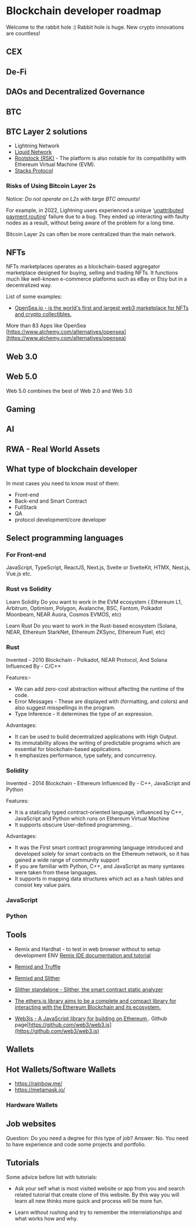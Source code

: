 

# Blockchain developer roadmap
Welcome to the rabbit hole :) 
Rabbit hole is huge. New crypto innovations are countless!

## CEX


## De-Fi


## DAOs and Decentralized Governance

## BTC 

## BTC Layer 2 solutions
- Lightning Network
- [Liquid Network](https://liquid.net/)
- [Rootstock (RSK)](https://rootstock.io/) - The platform is also notable for its compatibility with Ethereum Virtual Machine (EVM).
- [Stacks Protocol](https://www.stacks.co/)

### Risks of Using Bitcoin Layer 2s
Notice: *Do not operate on L2s with large BTC amounts!*

For example, in 2022, Lightning users experienced a unique ‘[unattributed payment routing](https://protos.com/new-bitcoin-lightning-network-bug-unattributed-payment-routing/)’ failure due to a bug. They ended up interacting with faulty nodes as a result, without being aware of the problem for a long time.

Bitcoin Layer 2s can often be more centralized than the main network.



## NFTs
NFTs marketplaces operates as a blockchain-based aggregator marketplace designed for buying, selling and trading NFTs. 
It functions much like well-known e-commerce platforms such as eBay or Etsy but in a decentralized way.

List of some examples:
- [OpenSea.io - is the world's first and largest web3 marketplace for NFTs and crypto collectibles.](https://opensea.io/)

More than 83 Apps like OpenSea [https://www.alchemy.com/alternatives/opensea](https://www.alchemy.com/alternatives/opensea)

## Web 3.0

## Web  5.0
Web 5.0 combines the best of Web 2.0 and Web 3.0 

## Gaming

## AI

## RWA - Real World Assets


## What type of blockchain developer
In most cases you need to know most of them:
- Front-end
- Back-end and Smart Contract 
- FullStack
- QA
- protocol development/core developer 



## Select programming languages


### For Front-end

JavaScript, TypeScript, ReactJS, Next.js, Svelte or SvelteKit, HTMX, Nest.js, Vue.js etc.



### Rust vs Solidity

Learn Solidity
Do you want to work in the EVM ecosystem (
Ethereum L1, 
Arbitrum, 
Optimism, 
Polygon, 
Avalanche, 
BSC, Fantom, Polkadot Moonbeam, NEAR Auora, Cosmos EVMOS, etc)


Learn Rust
Do you want to work in the Rust-based ecosystem (Solana, NEAR, Ethereum StarkNet, Ethereum ZKSync, Ethereum Fuel, etc)


### Rust 
Invented - 2010
Blockchain - Polkadot, NEAR Protocol, And Solana
Influenced By - C/C++

Features:-
- We can add zero-cost abstraction without affecting the runtime of the code.
- Error Messages - These are displayed with (formatting, and colors) and also suggest misspellings in the program.
- Type Inference - It determines the type of an expression.

Advantages:
- It can be used to build decentralized applications with High Output.
- Its immutability allows the writing of predictable programs which are essential for blockchain-based applications.
- It emphasizes performance, type safety, and concurrency.

### Solidity 
Invented - 2014
Blockchain - Ethereum
Influenced By - C++, JavaScript and Python

Features:
- It is a statically typed contract-oriented language, influenced by C++, JavaScript and Python which runs on Ethereum Virtual Machine
- It supports obscure User-defined programming..

Advantages:
- It was the First smart contract programming language introduced and developed solely for smart contracts on the Ethereum network, so it has gained a wide range of community support
- If you are familiar with Python, C++, and JavaScript as many syntaxes were taken from these languages.
- It supports in mapping data structures which act as a hash tables and consist key value pairs.


### JavaScript


### Python


## Tools
- Remix and Hardhat - to test in web browser without to setup development ENV [Remix IDE documentation and tutorial](https://remix-ide.readthedocs.io/en/latest/hardhat.html)

- [Remixd and Truffle](https://remix-ide.readthedocs.io/en/latest/truffle.html)
- [Remixd and Slither](https://remix-ide.readthedocs.io/en/latest/slither.html#remixd-and-slither)

- [Slither standalone - Slither, the smart contract static analyzer](https://github.com/crytic/slither)


- [The ethers.js library aims to be a complete and compact library for interacting with the Ethereum Blockchain and its ecosystem.](https://docs.ethers.org)


- [Web3js - A JavaScript library for building on Ethereum ](https://web3js.org/) . Github page[https://github.com/web3/web3.js](https://github.com/web3/web3.js)

## Wallets

## Hot Wallets/Software Wallets

- https://rainbow.me/
- https://metamask.io/

### Hardware Wallets



## Job websites

Question: Do you need a degree for this type of job? 
Answer: No. You need to have experience and code some projects and portfolio.

## Tutorials

Some advice before list with tutorials:

- Ask your self what is most visited website or app from you and search related tutorial that create clone of this website.
By this way you will learn all new thinks more quick and process will be more fun.

- Learn without rushing and try to remember the interrelationships and what works how and why.
